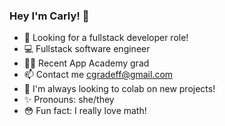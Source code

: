 ### Hey I'm Carly! 👋

- 👀 Looking for a fullstack developer role!
- 💻 Fullstack software engineer
- 👩‍💻 Recent App Academy grad
- 📫 Contact me cgradeff@gmail.com
- 💞 I'm always looking to colab on new projects!
- ✨ Pronouns: she/they
- 😳 Fun fact: I really love math!

